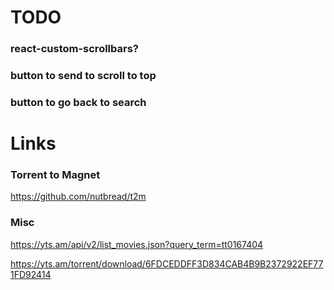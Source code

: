 # TODO

### react-custom-scrollbars?
### button to send to scroll to top
### button to go back to search

# Links

### Torrent to Magnet
https://github.com/nutbread/t2m

### Misc

https://yts.am/api/v2/list_movies.json?query_term=tt0167404

https://yts.am/torrent/download/6FDCEDDFF3D834CAB4B9B2372922EF771FD92414

